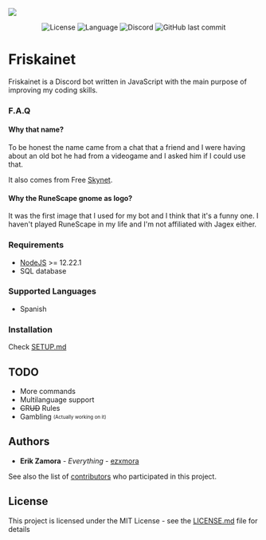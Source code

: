 
![](https://i.imgur.com/XBnWtFG.png)

<p align="center">
  <img alt="License" src="https://img.shields.io/github/license/ezxmora/Friskainet?style=flat-square">
  <img alt="Language" src="https://img.shields.io/badge/Language-Node.js-red?style=flat-square&logo=node.js">
  <img alt="Discord" src="https://img.shields.io/discord/234313904317136906?style=flat-square">
  <img alt="GitHub last commit" src="https://img.shields.io/github/last-commit/ezxmora/Friskainet?style=flat-square">
</p>

# Friskainet
Friskainet is a Discord bot written in JavaScript with the main purpose of improving my coding skills.

### F.A.Q
#### Why that name?
To be honest the name came from a chat that a friend and I were having about an old bot he had from a videogame and I asked him if I could use that.

It also comes from Free [Skynet](<https://en.wikipedia.org/wiki/Skynet_(Terminator)>).

#### Why the RuneScape gnome as logo?
It was the first image that I used for my bot and I think that it's a funny one. I haven't played RuneScape in my life and I'm not affiliated with Jagex either.
### Requirements
- [NodeJS](https://nodejs.org/) >= 12.22.1
- SQL database

### Supported Languages
- Spanish

### Installation
Check [SETUP.md](docs/SETUP.md)
## TODO

-   More commands
-   Multilanguage support
-   ~~C~~R~~UD~~ Rules
-   Gambling <sub><sup>(Actually working on it)</sup></sub>

## Authors
-   **Erik Zamora** - _Everything_ - [ezxmora](https://github.com/ezxmora)

See also the list of [contributors](https://github.com/ezxmora/Friskainet/contributors) who participated in this project.

## License
This project is licensed under the MIT License - see the [LICENSE.md](LICENSE.md) file for details
